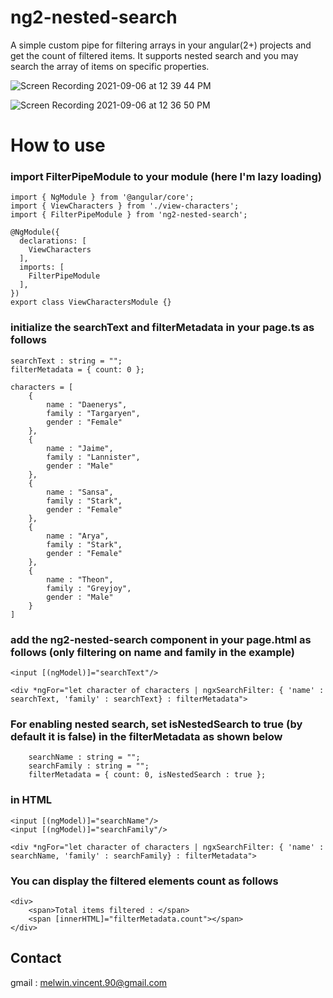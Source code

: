 # ng2-nested-search

A simple custom pipe for filtering arrays in your angular(2+) projects and get the count of filtered items.
It supports nested search and you may search the array of items on specific properties.

![Screen Recording 2021-09-06 at 12 39 44 PM](https://user-images.githubusercontent.com/12426903/132187817-64c11f6e-df6f-440b-98be-a9dc42976f85.gif)

![Screen Recording 2021-09-06 at 12 36 50 PM](https://user-images.githubusercontent.com/12426903/132187884-2501cc69-5bb4-470c-88d3-ad991650f61a.gif)

# How to use

### import FilterPipeModule to your module (here I'm lazy loading)

```
import { NgModule } from '@angular/core';
import { ViewCharacters } from './view-characters';
import { FilterPipeModule } from 'ng2-nested-search';

@NgModule({
  declarations: [
    ViewCharacters
  ],
  imports: [
    FilterPipeModule
  ],
})
export class ViewCharactersModule {}
```

### initialize the searchText and filterMetadata in your page.ts as follows

```
searchText : string = "";
filterMetadata = { count: 0 };

characters = [
    {
        name : "Daenerys",
        family : "Targaryen",
        gender : "Female"
    },
    {
        name : "Jaime",
        family : "Lannister",
        gender : "Male"
    },
    {
        name : "Sansa",
        family : "Stark",
        gender : "Female"
    },
    {
        name : "Arya",
        family : "Stark",
        gender : "Female"
    },
    {
        name : "Theon",
        family : "Greyjoy",
        gender : "Male"
    }
]
```

### add the ng2-nested-search component in your page.html as follows (only filtering on name and family in the example)

```
<input [(ngModel)]="searchText"/>

<div *ngFor="let character of characters | ngxSearchFilter: { 'name' : searchText, 'family' : searchText} : filterMetadata">
```

### For enabling nested search, set isNestedSearch to true (by default it is false) in the filterMetadata as shown below

```
    searchName : string = "";
    searchFamily : string = "";
    filterMetadata = { count: 0, isNestedSearch : true };
```

### in HTML

```
<input [(ngModel)]="searchName"/>
<input [(ngModel)]="searchFamily"/>

<div *ngFor="let character of characters | ngxSearchFilter: { 'name' : searchName, 'family' : searchFamily} : filterMetadata">
```

### You can display the filtered elements count as follows
```
<div>
    <span>Total items filtered : </span>
    <span [innerHTML]="filterMetadata.count"></span>
</div>
```

## Contact
gmail : melwin.vincent.90@gmail.com
